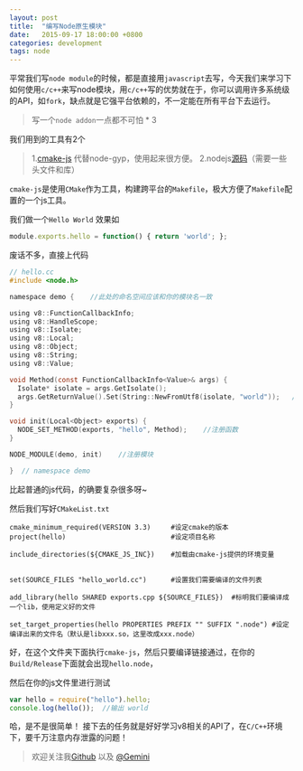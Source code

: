 ```yaml
---
layout: post
title:  "编写Node原生模块"
date:   2015-09-17 18:00:00 +0800
categories: development
tags: node
---
```



平常我们写`node module`的时候，都是直接用`javascript`去写，今天我们来学习下如何使用`c/c++`来写node模块，用`c/c++`写的优势就在于，你可以调用许多系统级的API，如`fork`，缺点就是它强平台依赖的，不一定能在所有平台下去运行。
<!-- more -->

> 写一个`node addon`一点都不可怕 * 3

我们用到的工具有2个
> 1.[cmake-js](https://www.npmjs.com/package/cmake-js) 代替node-gyp，使用起来很方便。
> 2.nodejs[源码](https://nodejs.org/dist/latest/)（需要一些头文件和库）

`cmake-js`是使用`CMake`作为工具，构建跨平台的`Makefile`，极大方便了`Makefile`配置的一个js工具。

我们做一个`Hello World`
效果如
```js
module.exports.hello = function() { return 'world'; };
```

废话不多，直接上代码
```c
// hello.cc
#include <node.h>

namespace demo {    //此处的命名空间应该和你的模块名一致

using v8::FunctionCallbackInfo;
using v8::HandleScope;
using v8::Isolate;
using v8::Local;
using v8::Object;
using v8::String;
using v8::Value;

void Method(const FunctionCallbackInfo<Value>& args) {
  Isolate* isolate = args.GetIsolate();
  args.GetReturnValue().Set(String::NewFromUtf8(isolate, "world"));   //设置返回值
}

void init(Local<Object> exports) {
  NODE_SET_METHOD(exports, "hello", Method);    //注册函数
}

NODE_MODULE(demo, init)    //注册模块

}  // namespace demo
```

比起普通的js代码，的确要复杂很多呀~

然后我们写好`CMakeList.txt`
```
cmake_minimum_required(VERSION 3.3)     #设定cmake的版本 
project(hello)                          #设定项目名称

include_directories(${CMAKE_JS_INC})    #加载由cmake-js提供的环境变量


set(SOURCE_FILES "hello_world.cc")      #设置我们需要编译的文件列表

add_library(hello SHARED exports.cpp ${SOURCE_FILES})  #标明我们要编译成一个lib，使用定义好的文件

set_target_properties(hello PROPERTIES PREFIX "" SUFFIX ".node") #设定编译出来的文件名（默认是libxxx.so，这里改成xxx.node）
```

好，在这个文件夹下面执行`cmake-js`，然后只要编译链接通过，在你的`Build/Release`下面就会出现`hello.node`，

然后在你的js文件里进行测试
```js
var hello = require("hello").hello;
console.log(hello());  //输出 world
```

哈，是不是很简单！
接下去的任务就是好好学习v8相关的API了，在`C/C++`环境下，要千万注意内存泄露的问题！
> 欢迎关注我[Github](https://github.com/geminiwen) 以及 [@Gemini](http://weibo.com/coffeesherk/home?leftnav=1)